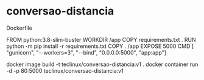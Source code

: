 # conversao-distancia

Dockerfile

FROM python:3.8-slim-buster
WORKDIR /app
COPY requirements.txt .
RUN python -m pip install -r requirements.txt
COPY . /app
EXPOSE 5000
CMD [ "gunicorn", "--workers=3", "--bind", "0.0.0.0:5000", "app:app"]


docker image build -t teclinux/conversao-distancia:v1 .
docker container run -d -p 80:5000 teclinux/conversao-distancia:v1
